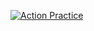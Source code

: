 [![Action Practice](https://github.com/AevanDino/codiostuff/actions/workflows/actionPractice.yml/badge.svg)](https://github.com/AevanDino/codiostuff/actions/workflows/actionPractice.yml)
